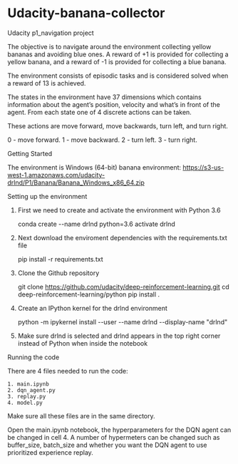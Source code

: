 # Udacity-banana-collector
Udacity p1_navigation project
 
The objective is to navigate around the environment collecting yellow bananas and avoiding blue ones. 
A reward of +1 is provided for collecting a yellow banana, and a reward of -1 is provided for collecting a blue banana.

The environment consists of episodic tasks and is considered solved when a reward of 13 is achieved.

The states in the environment have 37 dimensions which contains information about the agent’s position, 
velocity and what’s in front of the agent. From each state one of 4 discrete actions can be taken. 

These actions are move forward, move backwards, turn left, and turn right. 
 
0 - move forward.
1 - move backward.
2 - turn left.
3 - turn right.

Getting Started

The environment is Windows (64-bit) banana environment: https://s3-us-west-1.amazonaws.com/udacity-drlnd/P1/Banana/Banana_Windows_x86_64.zip

Setting up the environment

1. First we need to create and activate the environment with Python 3.6

	conda create --name drlnd python=3.6 
	activate drlnd

2. Next download the enviroment dependencies with the requirements.txt file

	pip install -r requirements.txt

3. Clone the Github repository 

	git clone https://github.com/udacity/deep-reinforcement-learning.git
	cd deep-reinforcement-learning/python
	pip install .

4. Create an IPython kernel for the drlnd environment

	python -m ipykernel install --user --name drlnd --display-name "drlnd"

5. Make sure drlnd is selected and drlnd appears in the top right corner instead of Python when inside the notebook

Running the code

There are 4 files needed to run the code:

	1. main.ipynb
	2. dqn_agent.py
	3. replay.py
	4. model.py

Make sure all these files are in the same directory.

Open the main.ipynb notebook, the hyperparameters for the DQN agent can be changed in cell 4. A number of hypermeters can be changed such as buffer_size, batch_size and whether you want the DQN agent to use prioritized experience replay.


